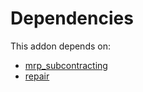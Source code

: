 # Dependencies

This addon depends on:

- [mrp_subcontracting](../../odoo-bringout-oca-ocb-mrp_subcontracting)
- [repair](../../odoo-bringout-oca-ocb-repair)
